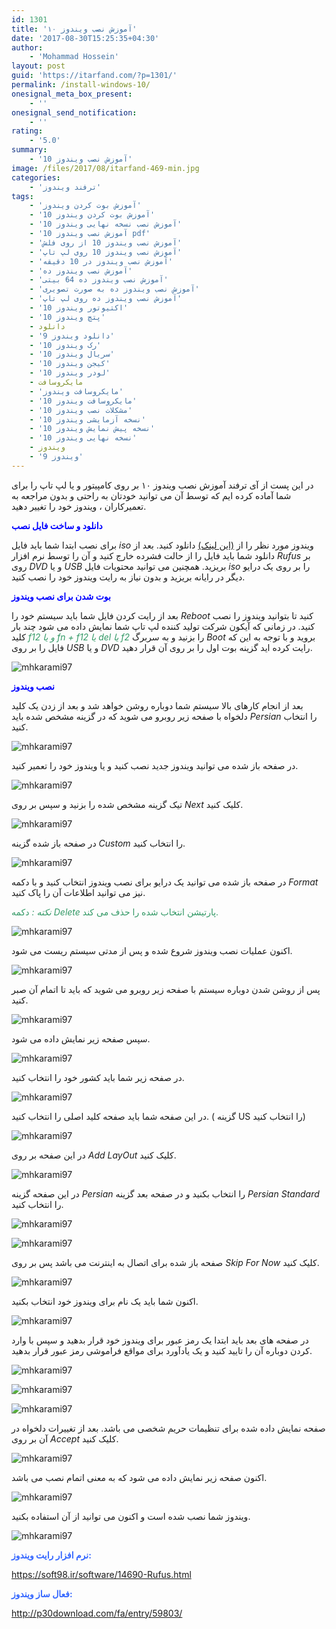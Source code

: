```yaml
---
id: 1301
title: 'آموزش نصب ویندوز ۱۰'
date: '2017-08-30T15:25:35+04:30'
author:
    - 'Mohammad Hossein'
layout: post
guid: 'https://itarfand.com/?p=1301/'
permalink: /install-windows-10/
onesignal_meta_box_present:
    - ''
onesignal_send_notification:
    - ''
rating:
    - '5.0'
summary:
    - 'آموزش نصب ویندوز 10'
image: /files/2017/08/itarfand-469-min.jpg
categories:
    - 'ترفند ویندوز'
tags:
    - 'آموزش بوت كردن ويندوز'
    - 'آموزش بوت كردن ويندوز 10'
    - 'آموزش نصب نسخه نهایی ویندوز 10'
    - 'آموزش نصب ویندوز 10 pdf'
    - 'آموزش نصب ویندوز 10 از روی فلش'
    - 'آموزش نصب ویندوز 10 روی لپ تاپ'
    - 'آموزش نصب ویندوز در 10 دقیقه'
    - 'آموزش نصب ویندوز ده'
    - 'آموزش نصب ویندوز ده 64 بیتی'
    - 'آموزش نصب ویندوز ده به صورت تصویری'
    - 'آموزش نصب ویندوز ده روی لپ تاپ'
    - 'اکتیوتور ویندوز 10'
    - 'پتچ ویندوز 10'
    - دانلود
    - 'دانلود ویندوز 9'
    - 'رک ویندوز 10'
    - 'سریال ویندوز 10'
    - 'کیجن ویندوز 10'
    - 'لودر ویندوز 10'
    - مایکروسافت
    - 'مایکروسافت ویندوز'
    - 'مایکروسافت ویندوز 10'
    - 'مشکلات نصب ویندوز 10'
    - 'نسخه آزمایشی ویندوز 10'
    - 'نسخه پیش نمایش ویندوز 10'
    - 'نسخه نهایی ویندوز 10'
    - ویندوز
    - 'ویندوز 9'
---
```


در این پست از آی ترفند آموزش نصب ویندوز ۱۰ بر روی کامپیتور و یا لپ تاپ را برای شما آماده کرده ایم که توسط آن می توانید خودتان به راحتی و بدون مراجعه به تعمیرکاران ، ویندوز خود را تغییر دهید.

<span style="color: #0000ff;">**دانلود و ساخت فایل نصب**</span>

برای نصب ابتدا شما باید فایل *iso* ویندوز مورد نظر را از [(این لینک)](https://soft98.ir/os/windows-10/16142-%D9%88%DB%8C%D9%86%D8%AF%D9%88%D8%B2-10-%D8%B4%D8%B1%DA%A9%D8%AA%DB%8C.html) دانلود کنید. بعد از دانلود شما باید فایل را از حالت فشرده خارج کنید و آن را توسط نرم افزار *Rufus* بر روی *DVD* و یا *USB* بریزید. همچنین می توانید محتویات فایل *iso* را بر روی یک درایو دیگر در رایانه بریزید و بدون نیاز به رایت ویندوز خود را نصب کنید.

<span style="color: #0000ff;">**بوت شدن برای نصب ویندوز**</span>

بعد از رایت کردن فایل شما باید سیستم خود را *Reboot* کنید تا بتوانید ویندوز را نصب کنید. در زمانی که آیکون شرکت تولید کننده لپ تاپ شما نمایش داده می شود چند بار کلید<span style="color: #339966;"> *f12 و یا fn + f12 یا del یا f2* </span>را بزنید و به سربرگ *Boot* بروید و با توجه به این که فایل را بر روی *USB* و یا *DVD* رایت کرده اید گزینه بوت اول را بر روی آن قرار دهید.

![mhkarami97](/files/2017/08/itarfand-490-min.jpg)

<span style="color: #0000ff;">**نصب ویندوز**</span>

بعد از انجام کارهای بالا سیستم شما دوباره روشن خواهد شد و بعد از زدن یک کلید دلخواه با صفحه زیر روبرو می شوید که در گزینه مشخص شده باید *Persian* را انتخاب کنید.

![mhkarami97](/files/2017/08/itarfand-448-min.jpg)

در صفحه باز شده می توانید ویندوز جدید نصب کنید و یا ویندوز خود را تعمیر کنید.

![mhkarami97](/files/2017/08/itarfand-449-min.jpg)

تیک گزینه مشخص شده را بزنید و سپس بر روی *Next* کلیک کنید.

![mhkarami97](/files/2017/08/itarfand-450-min.jpg)

در صفحه باز شده گزینه *Custom* را انتخاب کنید.

![mhkarami97](/files/2017/08/itarfand-451-min.jpg)

در صفحه باز شده می توانید یک درایو برای نصب ویندوز انتخاب کنید و با دکمه *Format* نیز می توانید اطلاعات آن را پاک کنید.

<span style="color: #339966;">*نکته :* دکمه *Delete* پارتیشن انتخاب شده را حذف می کند.</span>

![mhkarami97](/files/2017/08/itarfand-452-min.jpg)

اکنون عملیات نصب ویندوز شروع شده و پس از مدتی سیستم ریست می شود.

![mhkarami97](/files/2017/08/itarfand-453-min.jpg)

پس از روشن شدن دوباره سیستم با صفحه زیر روبرو می شوید که باید تا اتمام آن صبر کنید.

![mhkarami97](/files/2017/08/itarfand-454-min.jpg)

سپس صفحه زیر نمایش داده می شود.

![mhkarami97](/files/2017/08/itarfand-455-min.jpg)

در صفحه زیر شما باید کشور خود را انتخاب کنید.

![mhkarami97](/files/2017/08/itarfand-456-min.jpg)

در این صفحه شما باید صفحه کلید اصلی را انتخاب کنید. ( گزینه US را انتخاب کنید)

![mhkarami97](/files/2017/08/itarfand-457-min.jpg)

در این صفحه بر روی *Add LayOut* کلیک کنید.

![mhkarami97](/files/2017/08/itarfand-458-min.jpg)

در این صفحه گزینه *Persian* را انتخاب بکنید و در صفحه بعد گزینه *Persian Standard* را انتخاب کنید.

![mhkarami97](/files/2017/08/itarfand-459-min.jpg)

![mhkarami97](/files/2017/08/itarfand-460-min.jpg)

صفحه باز شده برای اتصال به اینترنت می باشد پس بر روی *Skip For Now* کلیک کنید.

![mhkarami97](/files/2017/08/itarfand-461-min-1.jpg)

اکنون شما باید یک نام برای ویندوز خود انتخاب بکنید.

![mhkarami97](/files/2017/08/itarfand-462-min.jpg)

در صفحه های بعد باید ابتدا یک رمز عبور برای ویندوز خود قرار بدهید و سپس با وارد کردن دوباره آن را تایید کنید و یک یادآورد برای مواقع فراموشی رمز عبور قرار بدهید.

![mhkarami97](/files/2017/08/itarfand-463-min.jpg)

![mhkarami97](/files/2017/08/itarfand-464-min.jpg)

![mhkarami97](/files/2017/08/itarfand-465-min.jpg)

صفحه نمایش داده شده برای تنظیمات حریم شخصی می باشد. بعد از تغییرات دلخواه در آن بر روی *Accept* کلیک کنید.

![mhkarami97](/files/2017/08/itarfand-466-min.jpg)

اکنون صفحه زیر نمایش داده می شود که به معنی اتمام نصب می باشد.

![mhkarami97](/files/2017/08/itarfand-467-min.jpg)

ویندوز شما نصب شده است و اکنون می توانید از آن استفاده بکنید.

![mhkarami97](/files/2017/08/itarfand-468-min.jpg)

<span style="color: #3366ff;">**نرم افزار رایت ویندوز:**</span>

<span style="color: #339966;">https://soft98.ir/software/14690-Rufus.html</span>

<span style="color: #3366ff;">**فعال ساز ویندوز:**</span>

<span style="color: #339966;">http://p30download.com/fa/entry/59803/</span>